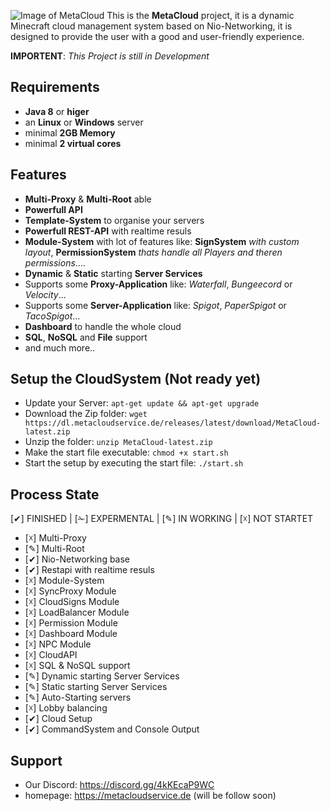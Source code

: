 
![Image of MetaCloud](https://i.ibb.co/w64LZfL/Unbenannt.png)
This is the **MetaCloud** project, it is a dynamic Minecraft cloud management system based on Nio-Networking, it is designed to provide the user with a good and user-friendly experience.

**IMPORTENT**: *This Project is still in Development*

## Requirements
 * **Java 8** or **higer**
 * an **Linux** or **Windows** server
 * minimal **2GB Memory**
 * minimal **2 virtual cores**

## Features
- **Multi-Proxy** & **Multi-Root** able
- **Powerfull API**
- **Template-System** to organise your servers
- **Powerfull REST-API** with realtime resuls
- **Module-System** with lot of features like: **SignSystem** *with custom layout*, **PermissionSystem** *thats handle all Players and theren permissions*....
- **Dynamic** & **Static** starting **Server Services**
- Supports some **Proxy-Application** like: *Waterfall*, *Bungeecord* or *Velocity*...
- Supports some **Server-Application** like: *Spigot*, *PaperSpigot* or *TacoSpigot*...
- **Dashboard** to handle the whole cloud
- **SQL**, **NoSQL** and **File** support
- and much more..

## Setup the CloudSystem (Not ready yet)
- Update your Server: `apt-get update && apt-get upgrade`
- Download the Zip folder: `wget https://dl.metacloudservice.de/releases/latest/download/MetaCloud-latest.zip`
- Unzip the folder: `unzip MetaCloud-latest.zip`
- Make the start file executable: `chmod +x start.sh`
- Start the setup by executing the start file: `./start.sh`

## Process State
[✔] FINISHED | [✁] EXPERMENTAL | [✎] IN WORKING | [☓] NOT STARTET

- [☓] Multi-Proxy
- [✎] Multi-Root
- [✔] Nio-Networking base
- [✔] Restapi with realtime resuls
- [☓] Module-System
- [☓] SyncProxy Module
- [☓] CloudSigns Module
- [☓] LoadBalancer Module
- [☓] Permission Module
- [☓] Dashboard Module
- [☓] NPC Module
- [☓] CloudAPI
- [☓] SQL & NoSQL support
- [✎] Dynamic starting Server Services
- [✎] Static starting Server Services
- [✎] Auto-Starting servers
- [☓] Lobby balancing
- [✔] Cloud Setup
- [✔] CommandSystem and Console Output


## Support
- Our Discord: https://discord.gg/4kKEcaP9WC
- homepage: https://metacloudservice.de (will be follow soon)
